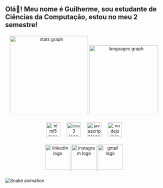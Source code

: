 <h2 align="left">Olá👋! Meu nome é Guilherme, sou estudante de Ciências da Computação, estou no meu 2 semestre!</h2>

###

<div align="center">
  <img src="https://github-readme-stats.vercel.app/api?username=guilhermeAndrade07&hide_title=false&hide_rank=false&show_icons=true&include_all_commits=true&count_private=true&disable_animations=false&theme=dark&locale=en&hide_border=true" height="250" alt="stats graph"  />
  <img src="https://github-readme-stats.vercel.app/api/top-langs?username=guilhermeAndrade07&locale=en&hide_title=false&layout=compact&card_width=320&langs_count=5&theme=dark&hide_border=true" height="220" alt="languages graph"  />
</div>

###

<div align="center">
  <img src="https://cdn.jsdelivr.net/gh/devicons/devicon/icons/html5/html5-original.svg" height="45" alt="html5 logo"  />
  <img width="13" />
  <img src="https://cdn.jsdelivr.net/gh/devicons/devicon/icons/css3/css3-original.svg" height="45" alt="css3 logo"  />
  <img width="13" />
  <img src="https://cdn.jsdelivr.net/gh/devicons/devicon/icons/javascript/javascript-original.svg" height="45" alt="javascript logo"  />
  <img width="13" />
  <img src="https://cdn.jsdelivr.net/gh/devicons/devicon/icons/nodejs/nodejs-original.svg" height="45" alt="nodejs logo"  />
</div>

###

<div align="center">
  <a href="https://www.linkedin.com/in/guilherme-andrade-918754309/" target="_blank">
    <img src="https://img.shields.io/static/v1?message=LinkedIn&logo=linkedin&label=&color=0077B5&logoColor=white&labelColor=&style=for-the-badge" height="80" alt="linkedin logo"  />
  </a>
  <a href="https://www.instagram.com/_gmoraiss_/" target="_blank">
    <img src="https://img.shields.io/static/v1?message=Instagram&logo=instagram&label=&color=E4405F&logoColor=white&labelColor=&style=for-the-badge" height="80" alt="instagram logo"  />
  </a>
  <a href="gui.morais.andrade@gmail.com" target="_blank">
    <img src="https://img.shields.io/static/v1?message=Gmail&logo=gmail&label=&color=D14836&logoColor=white&labelColor=&style=for-the-badge" height="80" alt="gmail logo"  />
  </a>
</div>

###

<img src="https://raw.githubusercontent.com/guilhermeAndrade07/guilhermeAndrade07/output/snake.svg" alt="Snake animation" />

###
